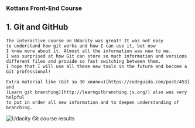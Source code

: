 ### Kottans Front-End Course


## 1. Git and GitHub

    The interactive course on Udacity was great! It was not easy
    to understand how git works and how I can use it, but now
    I know more about it. Almost all the information was new to me.
    I was surprised at how Git can store so much information and versions
    different files and provide so fast switching between them.
    I hope that I will use all these new tools in the future and become a Git professional!

    Extra material like (Git за 30 хвилин)[https://codeguida.com/post/453] and 
    (Learn git branching)[http://learngitbranching.js.org/] also was very helpful
    to put in order all new information and to deepen understanding of branching.

![Udacity Git course results](git-and-github.png)